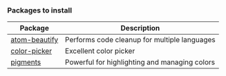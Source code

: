 ### Packages to install
|Package|Description|
|---|---|
|[atom-beautify](https://atom.io/packages/atom-beautify)|Performs code cleanup for multiple languages|
|[color-picker](https://atom.io/packages/color-picker)|Excellent color picker|
|[pigments](https://atom.io/packages/pigments)|Powerful for highlighting and managing colors|
